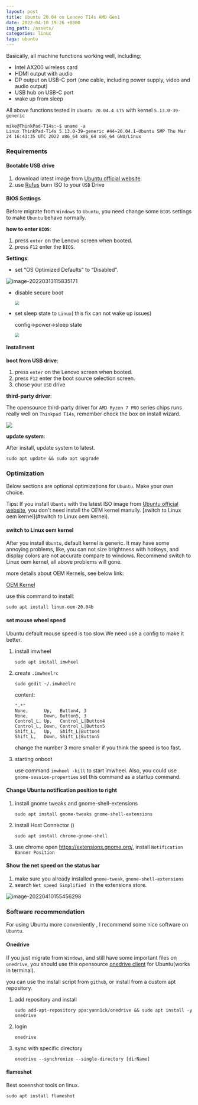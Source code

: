 ```yaml
---
layout: post
title: Ubuntu 20.04 on Lenovo T14s AMD Gen1
date: 2022-04-10 19:26 +0800
img_path: /assets/
categories: linux
tags: ubuntu
---
```


Basically, all machine functions working well, including:

* Intel AX200 wireless card
* HDMI output with audio
* DP output on USB-C port (one cable, including power supply, video and audio output)
* USB hub on USB-C port
* wake up from sleep

All above functions tested in `Ubuntu 20.04.4 LTS` with kernel  `5.13.0-39-generic`


```shell
mike@ThinkPad-T14s:~$ uname -a
Linux ThinkPad-T14s 5.13.0-39-generic #44~20.04.1-Ubuntu SMP Thu Mar 24 16:43:35 UTC 2022 x86_64 x86_64 x86_64 GNU/Linux
```

### Requirements

#### Bootable USB drive

1. download latest image from  [Ubuntu official website](https://ubuntu.com/download/desktop).
2. use [Rufus](https://rufus.ie/en/)  burn ISO to your `USB` Drive

#### BIOS Settings

Before migrate from `Windows` to `Ubuntu`,  you need change some `BIOS` settings to make `Ubuntu` behave normally.

**how to enter `BIOS`**:

1.  press `enter` on the Lenovo screen when booted.
2.  press `F12` enter the `BIOS`.

**Settings**:

* set “OS Optimized Defaults” to “Disabled”.

![image-20220313115835171](T14sUbuntu.assets/image-20220313115835171.png)

* disable secure boot

  <img src="T14sUbuntu.assets/secure_boot2.jpg" style="zoom:67%;" />

* set sleep state to `Linux`( this fix can not wake up issues)

  config->power->sleep state

  <img src="T14sUbuntu.assets/lenovo-bios-targus_1024x1024.jpg" style="zoom:67%;" />

#### Installment

**boot from USB drive**:

1.  press `enter` on the Lenovo screen when booted.
2.  press `F12` enter the boot source selection screen.
3.  chose your `USB` drive

**third-party driver**:

The opensource third-party driver for `AMD Ryzen 7 PRO` series chips runs really well on `Thinkpad T14s`, remember check the box on install wizard.

![](T14sUbuntu.assets/2-3.png)

**update system**:

After install, update system to latest.

```shell
sudo apt update && sudo apt upgrade
```

### Optimization

Below sections are optional optimizations for `Ubuntu`. Make your own choice. 

Tips: If you install `Ubuntu` with the latest ISO image from [Ubuntu official website](https://ubuntu.com/download/desktop), you don't  need install the OEM kernel manully. [switch to Linux oem kernel](#switch to Linux oem kernel).

#### switch to Linux oem kernel

After you install `Ubuntu`, default kernel is generic. It may have some annoying problems, like, you can not size brightness with hotkeys, and display colors are not accurate compare to windows. Recommend switch to Linux oem kernel, all above problems will gone.

more details about OEM Kernels, see below link:

[OEM Kernel](https://wiki.ubuntu.com/Kernel/OEMKernel)

use this command to install:

```shell
sudo apt install linux-oem-20.04b
```

#### set mouse wheel speed

Ubuntu default mouse speed is too slow.We need use a config to make it better.

1. install imwheel

   ```shell
   sudo apt install imwheel
   ```

2. create `.imwheelrc`

   ```shell
   sudo gedit ~/.imwheelrc
   ```

   content:

   ```shell
   ".*"
   None,      Up,   Button4, 3
   None,      Down, Button5, 3
   Control_L, Up,   Control_L|Button4
   Control_L, Down, Control_L|Button5
   Shift_L,   Up,   Shift_L|Button4
   Shift_L,   Down, Shift_L|Button5
   ```

   change the number 3 more smaller if you think the speed is too fast.

3. starting onboot

   use command `imwheel -kill` to start imwheel. Also, you could use `gnome-session-properties` set this command as a startup command.

#### Change Ubuntu notification position to right

1. install  gnome tweaks and gnome-shell-extensions

   ```shell
   sudo apt install gnome-tweaks gnome-shell-extensions
   ```

2. install Host Connector ()

   ```shell
   sudo apt install chrome-gnome-shell
   ```

3. use chrome open https://extensions.gnome.org/, install `Notification Banner Position`

#### Show the net speed on the status bar

1. make sure you already installed `gnome-tweak`, `gnome-shell-extensions`
2. search  `Net speed Simplified ` in the extensions store.

![image-20220410155456298](T14sUbuntu.assets/image-20220410155456298.png)

### Software recommendation

For using Ubuntu more conveniently , I recommend some nice software on `Ubuntu`.

#### Onedrive

If you just migrate from `Windows`, and still have some important files on `onedrive`, you should use this opensource [onedrive client](https://github.com/abraunegg/onedrive) for Ubuntu(works in terminal).

you can use the install script from `github`, or install from a custom apt repository.

1. add repository and install

   ```shell
   sudo add-apt-repository ppa:yann1ck/onedrive && sudo apt install -y onedrive
   ```

2. login

   ```shell
   onedrive
   ```

3. sync with specific directory

   ```shell
   onedrive --synchronize --single-directory [dirName]
   ```

#### flameshot

Best sceenshot tools on linux.

```shell
sudo apt install flameshot
```
